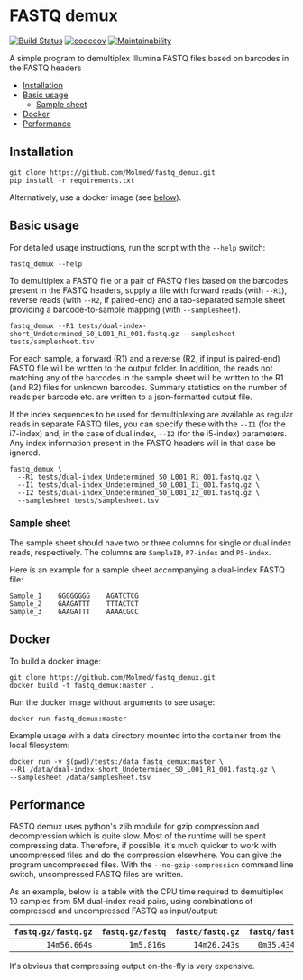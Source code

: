 # FASTQ demux

[![Build Status](https://travis-ci.org/Molmed/fastq_demux.svg?branch=master)](https://travis-ci.org/Molmed/fastq_demux)
[![codecov](https://codecov.io/gh/Molmed/fastq_demux/branch/master/graph/badge.svg)](https://codecov.io/gh/Molmed/fastq_demux)
[![Maintainability](https://api.codeclimate.com/v1/badges/e3809abe804678af9d79/maintainability)](https://codeclimate.com/github/Molmed/fastq_demux/maintainability)

A simple program to demultiplex Illumina FASTQ files based on barcodes in the FASTQ headers


- [Installation](#installation)
- [Basic usage](#basic-usage)
    - [Sample sheet](#sample-sheet)
- [Docker](#docker)
- [Performance](#performance)


## Installation

```
git clone https://github.com/Molmed/fastq_demux.git
pip install -r requirements.txt
```
Alternatively, use a docker image (see [below](#docker)).


## Basic usage

For detailed usage instructions, run the script with the `--help` switch:
```
fastq_demux --help
```

To demultiplex a FASTQ file or a pair of FASTQ files based on the barcodes present in the FASTQ headers, supply a
file with forward reads (with `--R1`), reverse reads (with `--R2`, if paired-end) and a tab-separated sample sheet 
providing a barcode-to-sample mapping (with `--samplesheet`). 

```
fastq_demux --R1 tests/dual-index-short_Undetermined_S0_L001_R1_001.fastq.gz --samplesheet tests/samplesheet.tsv
```

For each sample, a forward (R1) and a reverse (R2, if input is paired-end) FASTQ file will be written to the output 
folder. In addition, the reads not matching any of the barcodes in the sample sheet will be written to the R1 (and R2) 
files for unknown barcodes. Summary statistics on the number of reads per barcode etc. are written to a json-formatted 
output file.

If the index sequences to be used for demultiplexing are available as regular reads in separate FASTQ files, you can 
specify these with the `--I1` (for the i7-index) and, in the case of dual index, `--I2` (for the i5-index) parameters. 
Any index information present in the FASTQ headers will in that case be ignored.

```
fastq_demux \
  --R1 tests/dual-index_Undetermined_S0_L001_R1_001.fastq.gz \
  --I1 tests/dual-index_Undetermined_S0_L001_I1_001.fastq.gz \
  --I2 tests/dual-index_Undetermined_S0_L001_I2_001.fastq.gz \
  --samplesheet tests/samplesheet.tsv
```

### Sample sheet
The sample sheet should have two or three columns for single or dual index reads, respectively. The columns are 
`SampleID`, `P7-index` and `P5-index`.

Here is an example for a sample sheet accompanying a dual-index FASTQ file:
```
Sample_1    GGGGGGGG    AGATCTCG
Sample_2    GAAGATTT    TTTACTCT
Sample_3    GAAGATTT    AAAACGCC
```


## Docker
To build a docker image:

```
git clone https://github.com/Molmed/fastq_demux.git
docker build -t fastq_demux:master .
```

Run the docker image without arguments to see usage:

```
docker run fastq_demux:master
```

Example usage with a data directory mounted into the container from the local filesystem:

```
docker run -v $(pwd)/tests:/data fastq_demux:master \
--R1 /data/dual-index-short_Undetermined_S0_L001_R1_001.fastq.gz \
--samplesheet /data/samplesheet.tsv
```

## Performance

FASTQ demux uses python's zlib module for gzip compression and decompression which is quite slow. Most of 
the runtime will be spent compressing data. Therefore, if possible, it's much quicker to work
with uncompressed files and do the compression elsewhere. You can give the program uncompressed files. 
With the `--no-gzip-compression` command line switch, uncompressed FASTQ files are written.

As an example, below is a table with the CPU time required to demultiplex 10 samples from 5M dual-index read pairs, 
using combinations of compressed and uncompressed FASTQ as input/output:

`fastq.gz/fastq.gz` | `fastq.gz/fastq` | `fastq/fastq.gz` | `fastq/fastq` |
------------------: | ---------------: | ---------------: | ------------: |
`14m56.664s`        | `1m5.816s`       | `14m26.243s`     | `0m35.434s`   |

It's obvious that compressing output on-the-fly is very expensive.
